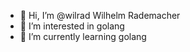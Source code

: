 - 👋 Hi, I’m @wilrad Wilhelm Rademacher
- 👀 I’m interested in golang
- 🌱 I’m currently learning golang

<!---
wilrad/wilrad is a ✨ special ✨ repository because its `README.md` (this file) appears on your GitHub profile.
You can click the Preview link to take a look at your changes.
--->
